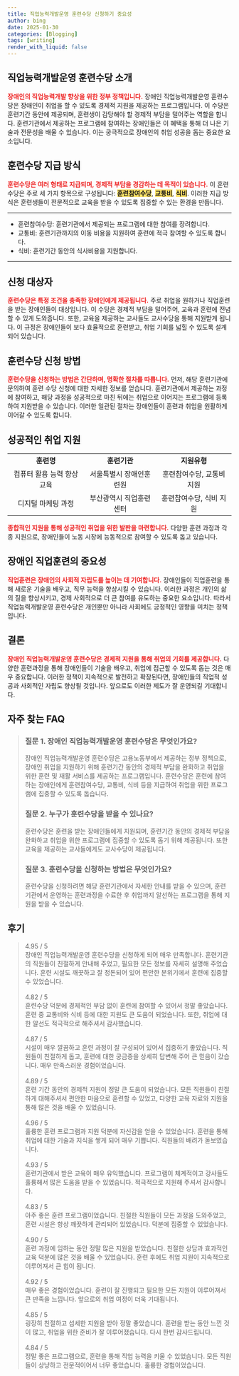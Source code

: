 ```yaml
---
title: 직업능력개발운영 훈련수당 신청하기 중요성
author: bing
date: 2025-01-30
categories: [Blogging]
tags: [writing]
render_with_liquid: false
---
```



<h2 id='직업능력개발운영_훈련수당_소개'>직업능력개발운영 훈련수당 소개</h2>

<p><b><span style="color: #ee2323;">장애인의 직업능력개발 향상을 위한 정부 정책입니다.</span></b> 장애인 직업능력개발운영 훈련수당은 장애인이 취업을 할 수 있도록 경제적 지원을 제공하는 프로그램입니다. 이 수당은 훈련기간 동안에 제공되며, 훈련생이 감당해야 할 경제적 부담을 덜어주는 역할을 합니다. 훈련기관에서 제공하는 프로그램에 참여하는 장애인들은 이 혜택을 통해 더 나은 기술과 전문성을 배울 수 있습니다. 이는 궁극적으로 장애인의 취업 성공을 돕는 중요한 요소입니다.</p>

<h2 id='훈련수당_지급_방식'>훈련수당 지급 방식</h2>

<p><b><span style="color: #ee2323;">훈련수당은 여러 형태로 지급되며, 경제적 부담을 경감하는 데 목적이 있습니다.</span></b> 이 훈련수당은 주로 세 가지 항목으로 구성됩니다: <b><span style="background-color: #ffe066;">훈련참여수당</span></b>, <b><span style="background-color: #ffe066;">교통비</span></b>, <b><span style="background-color: #ffe066;">식비</span></b>. 이러한 지급 방식은 훈련생들이 전문적으로 교육을 받을 수 있도록 집중할 수 있는 환경을 만듭니다.</p>

<hr />

<ul>
    <li>훈련참여수당: 훈련기관에서 제공되는 프로그램에 대한 참여를 장려합니다.</li>
    <li>교통비: 훈련기관까지의 이동 비용을 지원하여 훈련에 적극 참여할 수 있도록 합니다.</li>
    <li>식비: 훈련기간 동안의 식사비용을 지원합니다.</li>
</ul>

<hr />

<h2 id='신청대상자'>신청 대상자</h2>

<p><b><span style="color: #ee2323;">훈련수당은 특정 조건을 충족한 장애인에게 제공됩니다.</span></b> 주로 취업을 원하거나 직업훈련을 받는 장애인들이 대상입니다. 이 수당은 경제적 부담을 덜어주어, 교육과 훈련에 전념할 수 있게 도와줍니다. 또한, 교육을 제공하는 교사들도 교사수당을 통해 지원받게 됩니다. 이 규정은 장애인들이 보다 효율적으로 훈련받고, 취업 기회를 넓힐 수 있도록 설계되어 있습니다.</p>

<h2 id='훈련수당_신청방법'>훈련수당 신청 방법</h2>

<p><b><span style="color: #ee2323;">훈련수당을 신청하는 방법은 간단하며, 명확한 절차를 따릅니다.</span></b> 먼저, 해당 훈련기관에 문의하여 훈련 수당 신청에 대한 자세한 정보를 얻습니다. 훈련기관에서 제공하는 과정에 참여하고, 해당 과정을 성공적으로 마친 뒤에는 취업으로 이어지는 프로그램에 등록하여 지원받을 수 있습니다. 이러한 일관된 절차는 장애인들이 훈련과 취업을 원활하게 이어갈 수 있도록 합니다.</p>

<h2 id='성공적인_취업_지원'>성공적인 취업 지원</h2>

<table>
    <tr>
        <td style="text-align: center; height: 17px;"><b>훈련명</b></td>
        <td style="text-align: center; height: 17px;"><b>훈련기관</b></td>
        <td style="text-align: center; height: 17px;"><b>지원유형</b></td>
    </tr>
    <tr>
        <td style="text-align: center; height: 17px;">컴퓨터 활용 능력 향상 교육</td>
        <td style="text-align: center; height: 17px;">서울특별시 장애인훈련원</td>
        <td style="text-align: center; height: 17px;">훈련참여수당, 교통비 지원</td>
    </tr>
    <tr>
        <td style="text-align: center; height: 17px;">디지털 마케팅 과정</td>
        <td style="text-align: center; height: 17px;">부산광역시 직업훈련센터</td>
        <td style="text-align: center; height: 17px;">훈련참여수당, 식비 지원</td>
    </tr>
</table>

<p><b><span style="color: #ee2323;">종합적인 지원을 통해 성공적인 취업을 위한 발판을 마련합니다.</span></b> 다양한 훈련 과정과 각종 지원으로, 장애인들이 노동 시장에 능동적으로 참여할 수 있도록 돕고 있습니다.</p>

<h2 id='장애인_직업훈련의_중요성'>장애인 직업훈련의 중요성</h2>

<p><b><span style="color: #ee2323;">직업훈련은 장애인의 사회적 자립도를 높이는 데 기여합니다.</span></b> 장애인들이 직업훈련을 통해 새로운 기술을 배우고, 직무 능력을 향상시킬 수 있습니다. 이러한 과정은 개인의 삶의 질을 향상시키고, 경제 사회적으로 더 큰 참여를 유도하는 중요한 요소입니다. 따라서 직업능력개발운영 훈련수당은 개인뿐만 아니라 사회에도 긍정적인 영향을 미치는 정책입니다.</p>

<h2 id='결론'>결론</h2>

<p><b><span style="color: #ee2323;">장애인 직업능력개발운영 훈련수당은 경제적 지원을 통해 취업의 기회를 제공합니다.</span></b> 다양한 훈련과정을 통해 장애인들이 기술을 배우고, 취업에 접근할 수 있도록 돕는 것은 매우 중요합니다. 이러한 정책이 지속적으로 발전하고 확장된다면, 장애인들의 직업적 성공과 사회적인 자립도 향상될 것입니다. 앞으로도 이러한 제도가 잘 운영되길 기대합니다.</p>


<h2 id='자주_찾는_FAQ'>자주 찾는 FAQ</h2>
<div itemscope="" itemtype="https://schema.org/FAQPage"> 
<blockquote> 
<div itemscope="" itemprop="mainEntity" itemtype="https://schema.org/Question"> 
<h3 itemprop="name">질문 1. 장애인 직업능력개발운영 훈련수당은 무엇인가요?</h3> 
<div itemscope="" itemprop="acceptedAnswer" itemtype="https://schema.org/Answer"> 
<span itemprop="text"> 
<p>장애인 직업능력개발운영 훈련수당은 고용노동부에서 제공하는 정부 정책으로, 장애인 취업을 지원하기 위해 훈련기간 동안의 경제적 부담을 완화하고 취업을 위한 훈련 및 재활 서비스를 제공하는 프로그램입니다. 훈련수당은 훈련에 참여하는 장애인에게 훈련참여수당, 교통비, 식비 등을 지급하여 취업을 위한 프로그램에 집중할 수 있도록 돕습니다.</p> 
</span> 
</div> 
</div> 

<div itemscope="" itemprop="mainEntity" itemtype="https://schema.org/Question"> 
<h3 itemprop="name">질문 2. 누구가 훈련수당을 받을 수 있나요?</h3> 
<div itemscope="" itemprop="acceptedAnswer" itemtype="https://schema.org/Answer"> 
<span itemprop="text"> 
<p>훈련수당은 훈련을 받는 장애인들에게 지원되며, 훈련기간 동안의 경제적 부담을 완화하고 취업을 위한 프로그램에 집중할 수 있도록 돕기 위해 제공됩니다. 또한 교육을 제공하는 교사들에게도 교사수당이 제공됩니다.</p> 
</span> 
</div> 
</div> 

<div itemscope="" itemprop="mainEntity" itemtype="https://schema.org/Question"> 
<h3 itemprop="name">질문 3. 훈련수당을 신청하는 방법은 무엇인가요?</h3> 
<div itemscope="" itemprop="acceptedAnswer" itemtype="https://schema.org/Answer"> 
<span itemprop="text"> 
<p>훈련수당을 신청하려면 해당 훈련기관에서 자세한 안내를 받을 수 있으며, 훈련기관에서 운영하는 훈련과정을 수료한 후 취업까지 알선하는 프로그램을 통해 지원을 받을 수 있습니다.</p> 
</span> 
</div> 
</div> 
</blockquote> 
</div>
<h2 id='후기'>후기</h2>
<div itemscope itemtype="https://schema.org/Product">
  <blockquote>
  <div itemprop="review" itemscope itemtype="https://schema.org/Review">
      <div itemprop="reviewRating" itemscope itemtype="https://schema.org/Rating"> <span itemprop="ratingValue">4.95</span> / <span itemprop="bestRating">5</span> </div>
      <span itemprop="reviewBody">장애인 직업능력개발운영 훈련수당을 신청하게 되어 매우 만족합니다. 훈련기관의 직원들이 친절하게 안내해 주었고, 필요한 모든 정보를 자세히 설명해 주었습니다. 훈련 시설도 깨끗하고 잘 정돈되어 있어 편안한 분위기에서 훈련에 집중할 수 있었습니다.</span>
  </div>
  <br>
  <div itemprop="review" itemscope itemtype="https://schema.org/Review">
      <div itemprop="reviewRating" itemscope itemtype="https://schema.org/Rating"> <span itemprop="ratingValue">4.82</span> / <span itemprop="bestRating">5</span> </div>
      <span itemprop="reviewBody">훈련수당 덕분에 경제적인 부담 없이 훈련에 참여할 수 있어서 정말 좋았습니다. 훈련 중 교통비와 식비 등에 대한 지원도 큰 도움이 되었습니다. 또한, 취업에 대한 알선도 적극적으로 해주셔서 감사했습니다.</span>
  </div>
  <br>
  <div itemprop="review" itemscope itemtype="https://schema.org/Review">
      <div itemprop="reviewRating" itemscope itemtype="https://schema.org/Rating"> <span itemprop="ratingValue">4.87</span> / <span itemprop="bestRating">5</span> </div>
      <span itemprop="reviewBody">시설이 매우 깔끔하고 훈련 과정이 잘 구성되어 있어서 집중하기 좋았습니다. 직원들이 친절하게 돕고, 훈련에 대한 궁금증을 상세히 답변해 주어 큰 믿음이 갔습니다. 매우 만족스러운 경험이었습니다.</span>
  </div>
  <br>
  <div itemprop="review" itemscope itemtype="https://schema.org/Review">
      <div itemprop="reviewRating" itemscope itemtype="https://schema.org/Rating"> <span itemprop="ratingValue">4.89</span> / <span itemprop="bestRating">5</span> </div>
      <span itemprop="reviewBody">훈련 기간 동안의 경제적 지원이 정말 큰 도움이 되었습니다. 모든 직원들이 친절하게 대해주셔서 편안한 마음으로 훈련할 수 있었고, 다양한 교육 자료와 지원을 통해 많은 것을 배울 수 있었습니다.</span>
  </div>
  <br>
  <div itemprop="review" itemscope itemtype="https://schema.org/Review">
      <div itemprop="reviewRating" itemscope itemtype="https://schema.org/Rating"> <span itemprop="ratingValue">4.96</span> / <span itemprop="bestRating">5</span> </div>
      <span itemprop="reviewBody">훌륭한 훈련 프로그램과 지원 덕분에 자신감을 얻을 수 있었습니다. 훈련을 통해 취업에 대한 기술과 지식을 쌓게 되어 매우 기쁩니다. 직원들의 배려가 돋보였습니다.</span>
  </div>
  <br>
  <div itemprop="review" itemscope itemtype="https://schema.org/Review">
      <div itemprop="reviewRating" itemscope itemtype="https://schema.org/Rating"> <span itemprop="ratingValue">4.93</span> / <span itemprop="bestRating">5</span> </div>
      <span itemprop="reviewBody">훈련기관에서 받은 교육이 매우 유익했습니다. 프로그램이 체계적이고 강사들도 훌륭해서 많은 도움을 받을 수 있었습니다. 적극적으로 지원해 주셔서 감사합니다.</span>
  </div>
  <br>
  <div itemprop="review" itemscope itemtype="https://schema.org/Review">
      <div itemprop="reviewRating" itemscope itemtype="https://schema.org/Rating"> <span itemprop="ratingValue">4.83</span> / <span itemprop="bestRating">5</span> </div>
      <span itemprop="reviewBody">아주 좋은 훈련 프로그램이었습니다. 친절한 직원들이 모든 과정을 도와주었고, 훈련 시설은 항상 깨끗하게 관리되어 있었습니다. 덕분에 집중할 수 있었습니다.</span>
  </div>
  <br>
  <div itemprop="review" itemscope itemtype="https://schema.org/Review">
      <div itemprop="reviewRating" itemscope itemtype="https://schema.org/Rating"> <span itemprop="ratingValue">4.90</span> / <span itemprop="bestRating">5</span> </div>
      <span itemprop="reviewBody">훈련 과정에 임하는 동안 정말 많은 지원을 받았습니다. 친절한 상담과 효과적인 교육 덕분에 많은 것을 배울 수 있었습니다. 훈련 후에도 취업 지원이 지속적으로 이루어져서 큰 힘이 됩니다.</span>
  </div>
  <br>
  <div itemprop="review" itemscope itemtype="https://schema.org/Review">
      <div itemprop="reviewRating" itemscope itemtype="https://schema.org/Rating"> <span itemprop="ratingValue">4.92</span> / <span itemprop="bestRating">5</span> </div>
      <span itemprop="reviewBody">매우 좋은 경험이었습니다. 훈련이 잘 진행되고 필요한 모든 지원이 이루어져서 큰 만족을 느낍니다. 앞으로의 취업 여정이 더욱 기대됩니다.</span>
  </div>
  <br>
  <div itemprop="review" itemscope itemtype="https://schema.org/Review">
      <div itemprop="reviewRating" itemscope itemtype="https://schema.org/Rating"> <span itemprop="ratingValue">4.85</span> / <span itemprop="bestRating">5</span> </div>
      <span itemprop="reviewBody">굉장히 친절하고 섬세한 지원을 받아 정말 좋았습니다. 훈련을 받는 동안 느낀 것이 많고, 취업을 위한 준비가 잘 이루어졌습니다. 다시 한번 감사드립니다.</span>
  </div>
  <br>
  <div itemprop="review" itemscope itemtype="https://schema.org/Review">
      <div itemprop="reviewRating" itemscope itemtype="https://schema.org/Rating"> <span itemprop="ratingValue">4.84</span> / <span itemprop="bestRating">5</span> </div>
      <span itemprop="reviewBody">정말 좋은 프로그램으로, 훈련을 통해 직업 능력을 키울 수 있었습니다. 모든 직원들이 상냥하고 전문적이어서 너무 좋았습니다. 훌륭한 경험이었습니다.</span>
  </div>
  </blockquote>
</div>
